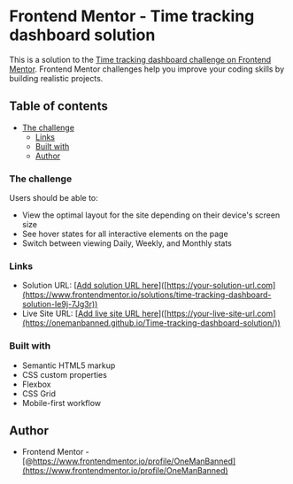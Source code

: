 # Frontend Mentor - Time tracking dashboard solution

This is a solution to the [Time tracking dashboard challenge on Frontend Mentor](https://www.frontendmentor.io/challenges/time-tracking-dashboard-UIQ7167Jw). Frontend Mentor challenges help you improve your coding skills by building realistic projects. 

## Table of contents

  - [The challenge](#the-challenge)
    - [Links](#links)
    - [Built with](#built-with)
    - [Author](#author)


### The challenge

Users should be able to:

- View the optimal layout for the site depending on their device's screen size
- See hover states for all interactive elements on the page
- Switch between viewing Daily, Weekly, and Monthly stats

### Links

- Solution URL: [[Add solution URL here](https://www.frontendmentor.io/solutions/time-tracking-dashboard-solution-Ie9j-7Jg3r)]([https://your-solution-url.com](https://www.frontendmentor.io/solutions/time-tracking-dashboard-solution-Ie9j-7Jg3r))
- Live Site URL: [[Add live site URL here](https://onemanbanned.github.io/Time-tracking-dashboard-solution/)]([https://your-live-site-url.com](https://onemanbanned.github.io/Time-tracking-dashboard-solution/))

### Built with

- Semantic HTML5 markup
- CSS custom properties
- Flexbox
- CSS Grid
- Mobile-first workflow

## Author

- Frontend Mentor - [@https://www.frontendmentor.io/profile/OneManBanned](https://www.frontendmentor.io/profile/OneManBanned)

